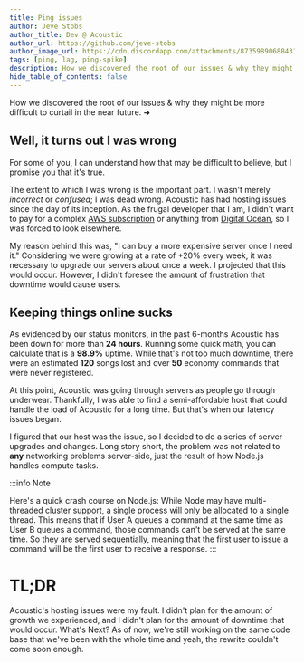 ```yaml
---
title: Ping issues
author: Jeve Stobs
author_title: Dev @ Acoustic
author_url: https://github.com/jeve-stobs
author_image_url: https://cdn.discordapp.com/attachments/873598906884313108/878036976920592394/ping-issues.webp?size=4096
tags: [ping, lag, ping-spike]
description: How we discovered the root of our issues & why they might be more difficult to curtail in the near future.
hide_table_of_contents: false
---
```


How we discovered the root of our issues & why they might be more difficult to curtail in the near future. ➜

<!--truncate-->

## Well, it turns out I was wrong

For some of you, I can understand how that may be difficult to believe, but I promise you that it's true.

The extent to which I was wrong is the important part. I wasn't merely _incorrect_ or _confused_; I was dead wrong. Acoustic has had hosting issues since the day of its inception. As the frugal developer that I am, I didn't want to pay for a complex [AWS subscription](https://aws.amazon.com/pricing) or anything from [Digital Ocean](https://digitalocean.com), so I was forced to look elsewhere.

My reason behind this was, "I can buy a more expensive server once I need it." Considering we were growing at a rate of +20% every week, it was necessary to upgrade our servers about once a week. I projected that this would occur. However, I didn't foresee the amount of frustration that downtime would cause users.

## Keeping things online sucks

As evidenced by our status monitors, in the past 6-months Acoustic has been down for more than **24 hours**. Running some quick math, you can calculate that is a **98.9%** uptime. While that's not too much downtime, there were an estimated **120** songs lost and over **50** economy commands that were never registered.

At this point, Acoustic was going through servers as people go through underwear. Thankfully, I was able to find a semi-affordable host that could handle the load of Acoustic for a long time. But that's when our latency issues began.

I figured that our host was the issue, so I decided to do a series of server upgrades and changes. Long story short, the problem was not related to **any** networking problems server-side, just the result of how Node.js handles compute tasks.

:::info Note

Here's a quick crash course on Node.js: While Node may have multi-threaded cluster support, a single process will only be allocated to a single thread. This means that if User A queues a command at the same time as User B queues a command, those commands can't be served at the same time. So they are served sequentially, meaning that the first user to issue a command will be the first user to receive a response.
:::

# TL;DR

Acoustic's hosting issues were my fault. I didn't plan for the amount of growth we experienced, and I didn't plan for the amount of downtime that would occur. What's Next? As of now, we're still working on the same code base that we've been with the whole time and yeah, the rewrite couldn't come soon enough.
